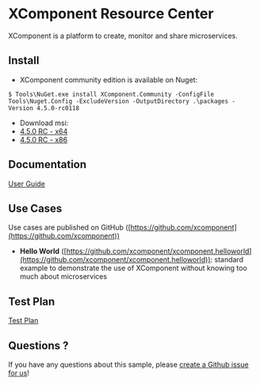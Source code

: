 # XComponent Resource Center

XComponent is a platform to create, monitor and share microservices.

## Install

* XComponent community edition is available on Nuget:
```
$ Tools\NuGet.exe install XComponent.Community -ConfigFile Tools\Nuget.Config -ExcludeVersion -OutputDirectory .\packages -Version 4.5.0-rc0118
```
* Download msi:
 * [4.5.0 RC - x64](https://github.com/xcomponent/xcomponent/releases/download/4.5.0-RC119/XComponentCommunity-4.5.0-C119_x64.msi)
 * [4.5.0 RC - x86](https://github.com/xcomponent/xcomponent/releases/download/4.5.0-RC119/XComponentCommunity-4.5.0-C119_x86.msi)

## Documentation

[User Guide](Documentation/README.md)

## Use Cases

Use cases are published on GitHub ([https://github.com/xcomponent](https://github.com/xcomponent))

* **Hello World** ([https://github.com/xcomponent/xcomponent.helloworld](https://github.com/xcomponent/xcomponent.helloworld)): standard example to demonstrate the use of XComponent without knowing too much about microservices

## Test Plan

[Test Plan](TestPlan/README.md)

## Questions ?

If you have any questions about this sample, please [create a Github issue for us](https://github.com/xcomponent/xcomponent/issues)!

